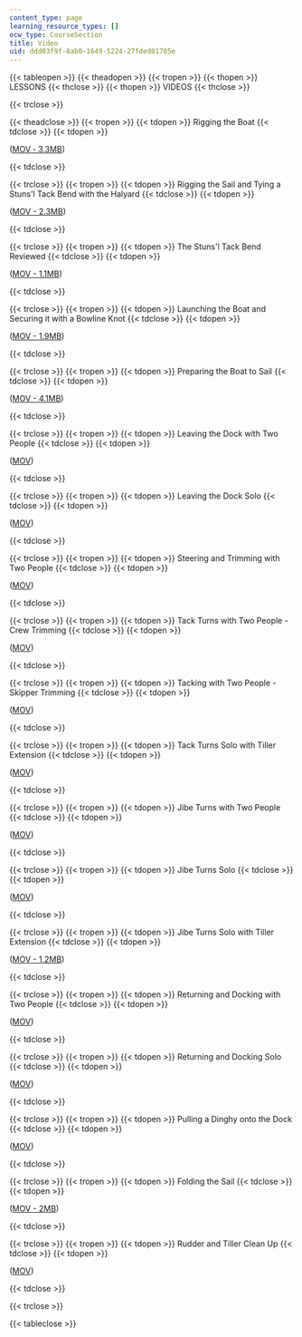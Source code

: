 ```yaml
---
content_type: page
learning_resource_types: []
ocw_type: CourseSection
title: Video
uid: ddd03f9f-8ab0-1649-5224-27fded01705e
---
```


{{< tableopen >}}
{{< theadopen >}}
{{< tropen >}}
{{< thopen >}}
LESSONS
{{< thclose >}}
{{< thopen >}}
VIDEOS
{{< thclose >}}

{{< trclose >}}

{{< theadclose >}}
{{< tropen >}}
{{< tdopen >}}
Rigging the Boat
{{< tdclose >}}
{{< tdopen >}}


([MOV ‑ 3.3MB](http://www.archive.org/download/MITPE.810S07/1riggingboat.mov))


{{< tdclose >}}

{{< trclose >}}
{{< tropen >}}
{{< tdopen >}}
Rigging the Sail and Tying a Stuns'l Tack Bend with the Halyard
{{< tdclose >}}
{{< tdopen >}}


([MOV - 2.3MB](http://www.archive.org/download/MITPE.810S07/2riggingsail.mov))


{{< tdclose >}}

{{< trclose >}}
{{< tropen >}}
{{< tdopen >}}
The Stuns'l Tack Bend Reviewed
{{< tdclose >}}
{{< tdopen >}}


([MOV - 1.1MB](http://www.archive.org/download/MITPE.810S07/3stunsailtackbend.mov))


{{< tdclose >}}

{{< trclose >}}
{{< tropen >}}
{{< tdopen >}}
Launching the Boat and Securing it with a Bowline Knot
{{< tdclose >}}
{{< tdopen >}}


([MOV - 1.9MB](http://www.archive.org/download/MITPE.810S07/4launchingtheboat.mov))


{{< tdclose >}}

{{< trclose >}}
{{< tropen >}}
{{< tdopen >}}
Preparing the Boat to Sail
{{< tdclose >}}
{{< tdopen >}}


([MOV - 4.1MB](http://www.archive.org/download/MITPE.810S07/5preparingtosail.mov))


{{< tdclose >}}

{{< trclose >}}
{{< tropen >}}
{{< tdopen >}}
Leaving the Dock with Two People
{{< tdclose >}}
{{< tdopen >}}


([MOV](http://www.archive.org/download/MITPE.810S07/6leavingwithtwo.mov))


{{< tdclose >}}

{{< trclose >}}
{{< tropen >}}
{{< tdopen >}}
Leaving the Dock Solo
{{< tdclose >}}
{{< tdopen >}}


([MOV](http://www.archive.org/download/MITPE.810S07/7leavingsolo.mov))


{{< tdclose >}}

{{< trclose >}}
{{< tropen >}}
{{< tdopen >}}
Steering and Trimming with Two People
{{< tdclose >}}
{{< tdopen >}}


([MOV](http://www.archive.org/download/MITPE.810S07/8steeringtrimming.mov))


{{< tdclose >}}

{{< trclose >}}
{{< tropen >}}
{{< tdopen >}}
Tack Turns with Two People - Crew Trimming
{{< tdclose >}}
{{< tdopen >}}


([MOV](http://www.archive.org/download/MITPE.810S07/9tacktwocrew.mov))


{{< tdclose >}}

{{< trclose >}}
{{< tropen >}}
{{< tdopen >}}
Tacking with Two People - Skipper Trimming
{{< tdclose >}}
{{< tdopen >}}


([MOV](http://www.archive.org/download/MITPE.810S07/10tacktwoskipper.mov))


{{< tdclose >}}

{{< trclose >}}
{{< tropen >}}
{{< tdopen >}}
Tack Turns Solo with Tiller Extension
{{< tdclose >}}
{{< tdopen >}}


([MOV](http://www.archive.org/download/MITPE.810S07/11tacking.mov))


{{< tdclose >}}

{{< trclose >}}
{{< tropen >}}
{{< tdopen >}}
Jibe Turns with Two People
{{< tdclose >}}
{{< tdopen >}}


([MOV](http://www.archive.org/download/MITPE.810S07/13jibingtwopeople.mov))


{{< tdclose >}}

{{< trclose >}}
{{< tropen >}}
{{< tdopen >}}
Jibe Turns Solo
{{< tdclose >}}
{{< tdopen >}}


([MOV](http://www.archive.org/download/MITPE.810S07/14Ajibingsolo.mov))


{{< tdclose >}}

{{< trclose >}}
{{< tropen >}}
{{< tdopen >}}
Jibe Turns Solo with Tiller Extension
{{< tdclose >}}
{{< tdopen >}}


([MOV - 1.2MB](http://www.archive.org/download/MITPE.810S07/14Bjibingtackingtiller.mov))


{{< tdclose >}}

{{< trclose >}}
{{< tropen >}}
{{< tdopen >}}
Returning and Docking with Two People
{{< tdclose >}}
{{< tdopen >}}


([MOV](http://www.archive.org/download/MITPE.810S07/16dockingtwopeople.mov))


{{< tdclose >}}

{{< trclose >}}
{{< tropen >}}
{{< tdopen >}}
Returning and Docking Solo
{{< tdclose >}}
{{< tdopen >}}


([MOV](http://www.archive.org/download/MITPE.810S07/17dockingsolo.mov))


{{< tdclose >}}

{{< trclose >}}
{{< tropen >}}
{{< tdopen >}}
Pulling a Dinghy onto the Dock
{{< tdclose >}}
{{< tdopen >}}


([MOV](http://www.archive.org/download/MITPE.810S07/19pullingontodock.mov))


{{< tdclose >}}

{{< trclose >}}
{{< tropen >}}
{{< tdopen >}}
Folding the Sail
{{< tdclose >}}
{{< tdopen >}}


([MOV - 2MB](http://www.archive.org/download/MITPE.810S07/20foldingthesail.mov))


{{< tdclose >}}

{{< trclose >}}
{{< tropen >}}
{{< tdopen >}}
Rudder and Tiller Clean Up
{{< tdclose >}}
{{< tdopen >}}


([MOV](http://www.archive.org/download/MITPE.810S07/21ruddertillerclean.mov))


{{< tdclose >}}

{{< trclose >}}

{{< tableclose >}}